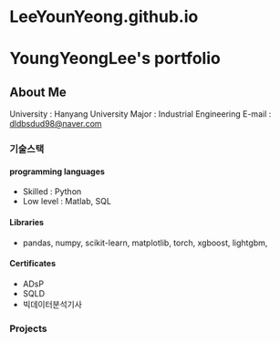 # LeeYounYeong.github.io

# YoungYeongLee's portfolio

## About Me

University : Hanyang University
Major : Industrial Engineering
E-mail : dldbsdud98@naver.com

### 기술스택

#### programming languages
 - Skilled : Python
 - Low level : Matlab, SQL

#### Libraries
 - pandas, numpy, scikit-learn, matplotlib, torch, xgboost, lightgbm,

#### Certificates
 - ADsP
 - SQLD
 - 빅데이터분석기사

### Projects
